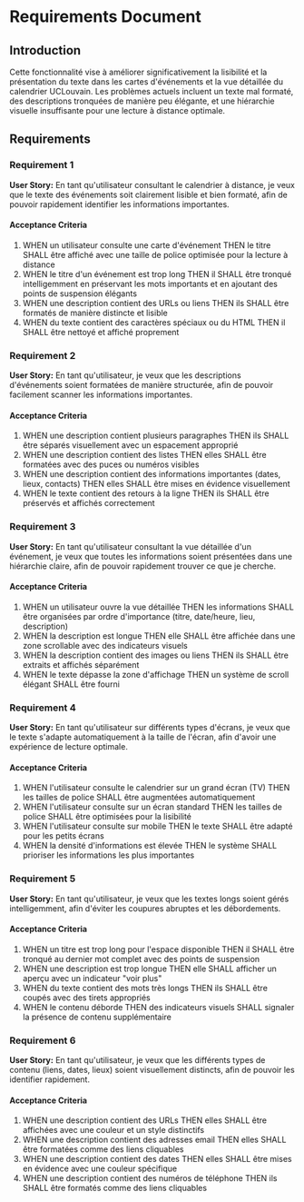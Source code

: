 # Requirements Document

## Introduction

Cette fonctionnalité vise à améliorer significativement la lisibilité et la présentation du texte dans les cartes d'événements et la vue détaillée du calendrier UCLouvain. Les problèmes actuels incluent un texte mal formaté, des descriptions tronquées de manière peu élégante, et une hiérarchie visuelle insuffisante pour une lecture à distance optimale.

## Requirements

### Requirement 1

**User Story:** En tant qu'utilisateur consultant le calendrier à distance, je veux que le texte des événements soit clairement lisible et bien formaté, afin de pouvoir rapidement identifier les informations importantes.

#### Acceptance Criteria

1. WHEN un utilisateur consulte une carte d'événement THEN le titre SHALL être affiché avec une taille de police optimisée pour la lecture à distance
2. WHEN le titre d'un événement est trop long THEN il SHALL être tronqué intelligemment en préservant les mots importants et en ajoutant des points de suspension élégants
3. WHEN une description contient des URLs ou liens THEN ils SHALL être formatés de manière distincte et lisible
4. WHEN du texte contient des caractères spéciaux ou du HTML THEN il SHALL être nettoyé et affiché proprement

### Requirement 2

**User Story:** En tant qu'utilisateur, je veux que les descriptions d'événements soient formatées de manière structurée, afin de pouvoir facilement scanner les informations importantes.

#### Acceptance Criteria

1. WHEN une description contient plusieurs paragraphes THEN ils SHALL être séparés visuellement avec un espacement approprié
2. WHEN une description contient des listes THEN elles SHALL être formatées avec des puces ou numéros visibles
3. WHEN une description contient des informations importantes (dates, lieux, contacts) THEN elles SHALL être mises en évidence visuellement
4. WHEN le texte contient des retours à la ligne THEN ils SHALL être préservés et affichés correctement

### Requirement 3

**User Story:** En tant qu'utilisateur consultant la vue détaillée d'un événement, je veux que toutes les informations soient présentées dans une hiérarchie claire, afin de pouvoir rapidement trouver ce que je cherche.

#### Acceptance Criteria

1. WHEN un utilisateur ouvre la vue détaillée THEN les informations SHALL être organisées par ordre d'importance (titre, date/heure, lieu, description)
2. WHEN la description est longue THEN elle SHALL être affichée dans une zone scrollable avec des indicateurs visuels
3. WHEN la description contient des images ou liens THEN ils SHALL être extraits et affichés séparément
4. WHEN le texte dépasse la zone d'affichage THEN un système de scroll élégant SHALL être fourni

### Requirement 4

**User Story:** En tant qu'utilisateur sur différents types d'écrans, je veux que le texte s'adapte automatiquement à la taille de l'écran, afin d'avoir une expérience de lecture optimale.

#### Acceptance Criteria

1. WHEN l'utilisateur consulte le calendrier sur un grand écran (TV) THEN les tailles de police SHALL être augmentées automatiquement
2. WHEN l'utilisateur consulte sur un écran standard THEN les tailles de police SHALL être optimisées pour la lisibilité
3. WHEN l'utilisateur consulte sur mobile THEN le texte SHALL être adapté pour les petits écrans
4. WHEN la densité d'informations est élevée THEN le système SHALL prioriser les informations les plus importantes

### Requirement 5

**User Story:** En tant qu'utilisateur, je veux que les textes longs soient gérés intelligemment, afin d'éviter les coupures abruptes et les débordements.

#### Acceptance Criteria

1. WHEN un titre est trop long pour l'espace disponible THEN il SHALL être tronqué au dernier mot complet avec des points de suspension
2. WHEN une description est trop longue THEN elle SHALL afficher un aperçu avec un indicateur "voir plus"
3. WHEN du texte contient des mots très longs THEN ils SHALL être coupés avec des tirets appropriés
4. WHEN le contenu déborde THEN des indicateurs visuels SHALL signaler la présence de contenu supplémentaire

### Requirement 6

**User Story:** En tant qu'utilisateur, je veux que les différents types de contenu (liens, dates, lieux) soient visuellement distincts, afin de pouvoir les identifier rapidement.

#### Acceptance Criteria

1. WHEN une description contient des URLs THEN elles SHALL être affichées avec une couleur et un style distinctifs
2. WHEN une description contient des adresses email THEN elles SHALL être formatées comme des liens cliquables
3. WHEN une description contient des dates THEN elles SHALL être mises en évidence avec une couleur spécifique
4. WHEN une description contient des numéros de téléphone THEN ils SHALL être formatés comme des liens cliquables